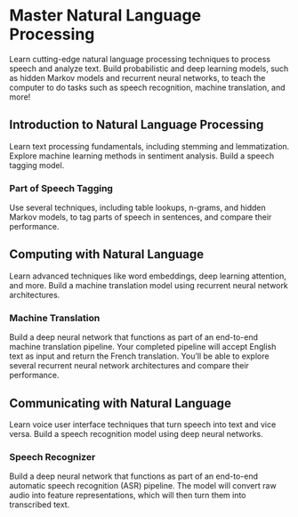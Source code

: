 # Master Natural Language Processing

Learn cutting-edge natural language processing techniques to process speech and analyze text. Build probabilistic and deep learning models, such as hidden Markov models and recurrent neural networks, to teach the computer to do tasks such as speech recognition, machine translation, and more!

## Introduction to Natural Language Processing

Learn text processing fundamentals, including stemming and lemmatization. Explore machine learning methods in sentiment analysis. Build a speech tagging model.

### Part of Speech Tagging

Use several techniques, including table lookups, n-grams, and hidden Markov models, to tag parts of speech in sentences, and compare their performance.

## Computing with Natural Language

Learn advanced techniques like word embeddings, deep learning attention, and more. Build a machine translation model using recurrent neural network architectures.

### Machine Translation

Build a deep neural network that functions as part of an end-to-end machine translation pipeline. Your completed pipeline will accept English text as input and return the French translation. You’ll be able to explore several recurrent neural network architectures and compare their performance.

## Communicating with Natural Language

Learn voice user interface techniques that turn speech into text and vice versa. Build a speech recognition model using deep neural networks.

### Speech Recognizer

Build a deep neural network that functions as part of an end-to-end automatic speech recognition (ASR) pipeline. The model will convert raw audio into feature representations, which will then turn them into transcribed text.